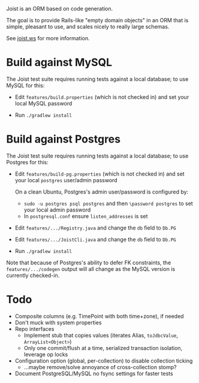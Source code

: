 
Joist is an ORM based on code generation.

The goal is to provide Rails-like "empty domain objects" in an ORM that is simple, pleasant to use, and scales nicely to really large schemas.

See [joist.ws](http://joist.ws) for more information.

Build against MySQL
===================

The Joist test suite requires running tests against a local database; to use MySQL for this:

* Edit `features/build.properties` (which is not checked in) and set your local MySQL password

* Run `./gradlew install`

Build against Postgres
======================

The Joist test suite requires running tests against a local database; to use Postgres for this:

* Edit `features/build-pg.properties` (which is not checked in) and set your local `postgres` user/admin password

  On a clean Ubuntu, Postgres's admin user/password is configured by:

  * `sudo -u postgres psql postgres` and then `\password postgres` to set your local admin password
  * In `postgresql.conf` ensure `listen_addresses` is set

* Edit `features/.../Registry.java` and change the `db` field to `Db.PG`
* Edit `features/.../JoistCli.java` and change the `db` field to `Db.PG`
* Run `./gradlew install`

Note that because of Postgres's ability to defer FK constraints, the `features/.../codegen` output will all change as the MySQL version is currently checked-in.

Todo
====

* Composite columns (e.g. TimePoint with both time+zone), if needed
* Don't muck with system properties
* Repo interfaces
  * Implement stub that copies values (iterates Alias, `toJdbcValue`, `ArrayList<Object>`)
  * Only one commit/flush at a time, serialized transaction isolation, leverage op locks
* Configuration option (global, per-collection) to disable collection ticking
  * ...maybe remove/solve annoyance of cross-collection stomp?
* Document PostgreSQL/MySQL no fsync settings for faster tests

